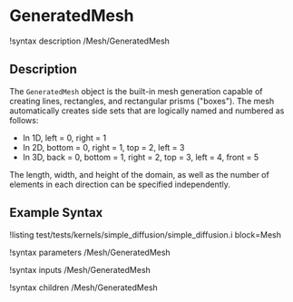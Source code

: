 # GeneratedMesh
!syntax description /Mesh/GeneratedMesh

## Description

The `GeneratedMesh` object is the built-in mesh generation capable of creating lines, rectangles, and rectangular
prisms ("boxes"). The mesh automatically creates side sets that are logically named and numbered as follows:

* In 1D, left = 0, right = 1
* In 2D, bottom = 0, right = 1, top = 2, left = 3
* In 3D, back = 0, bottom = 1, right = 2, top = 3, left = 4, front = 5

The length, width, and height of the domain, as well as the number of elements in each direction can be specified
independently.

## Example Syntax

!listing test/tests/kernels/simple_diffusion/simple_diffusion.i block=Mesh

!syntax parameters /Mesh/GeneratedMesh

!syntax inputs /Mesh/GeneratedMesh

!syntax children /Mesh/GeneratedMesh
